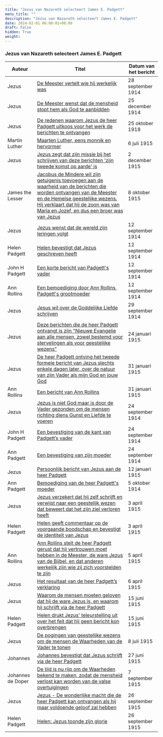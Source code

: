 ```yaml
---
title: "Jezus van Nazareth selecteert James E. Padgett"
menu_title: ""
description: "Jezus van Nazareth selecteert James E. Padgett"
date: 2024-02-01 06:00:01+00:80
draft: False
hidden: True
weight:
---
```

### Jezus van Nazareth selecteert James E. Padgett

**Auteur** | **Titel** | **Datum van het bericht**
---|---|---
Jezus | [De Meester vertelt wie hij werkelijk was](/1-nl-padgett-messages/1-4-nl-padgett-messages-by-date/1-4-1-nl-padgett-messages-1914/nl-1914-9-28-1-jep-jesus/) | 28 september 1914
Jezus | [De Meester wenst dat de mensheid stopt hem als God te aanbidden](/1-nl-padgett-messages/1-4-nl-padgett-messages-by-date/1-4-1-nl-padgett-messages-1914/nl-1914-12-25-3-jep-jesus/) | 25 december 1914
Jezus | [De redenen waarom Jezus de heer Padgett uitkoos voor het werk de berichten te ontvangen](/1-nl-padgett-messages/1-4-nl-padgett-messages-by-date/1-4-6-nl-padgett-messages-1918/nl-1918-10-25-1-jep-jesus/) | 25 oktober 1918
Martin Luther | [Maarten Luther, eens monnik en hervormer](/1-nl-padgett-messages/1-4-nl-padgett-messages-by-date/1-4-2-nl-padgett-messages-1915-1/nl-1915-7-6-2-jep-martin-luther/) | 6 juli 1915
Jezus | [Jezus zegt dat zijn missie bij het schrijven van deze berichten 'zijn tweede komst op aarde' is](/1-nl-padgett-messages/1-4-nl-padgett-messages-by-date/1-4-3-nl-padgett-messages-1915-2/nl-1915-12-2-1-jep-jesus/) | 2 december 1915
James the Lesser | [Jacobus de Mindere wil zijn getuigenis toevoegen aan de waarheid van de berichten die worden ontvangen van de Meester en de Hemelse geestelijke wezens. Hij verklaart dat hij de zoon was van Maria en Jozef, en dus een broer was van Jezus](/1-nl-padgett-messages/1-4-nl-padgett-messages-by-date/1-4-3-nl-padgett-messages-1915-2/nl-1915-10-8-1-jep-james-the-lesser/) | 8 oktober 1915
Jezus | [Jezus wenst dat de wereld zijn leringen volgt](/1-nl-padgett-messages/1-4-nl-padgett-messages-by-date/1-4-1-nl-padgett-messages-1914/nl-1914-9-12-1-jep-jesus/) | 12 september 1914
Helen Padgett | [Helen bevestigt dat Jezus geschreven heeft](/1-nl-padgett-messages/1-4-nl-padgett-messages-by-date/1-4-1-nl-padgett-messages-1914/nl-1914-9-12-2-jep-helen-padgett/) | 12 september 1914
John H Padgett | [Een korte bericht van Padgett's vader](/1-nl-padgett-messages/1-4-nl-padgett-messages-by-date/1-4-1-nl-padgett-messages-1914/nl-1914-9-12-3-jep-john-h-padgett/) | 12 september 1914
Ann Rollins | [Een bemoediging door Ann Rollins, Padgett's grootmoeder](/1-nl-padgett-messages/1-4-nl-padgett-messages-by-date/1-4-1-nl-padgett-messages-1914/nl-1914-9-12-4-jep-ann-rollins/) | 12 september 1914
Jezus | [Jesus wil over de Goddelijke Liefde schrijven](/1-nl-padgett-messages/1-4-nl-padgett-messages-by-date/1-4-1-nl-padgett-messages-1914/nl-1914-9-29-1-jep-jesus/) | 29 september 1914
Jezus | [Deze berichten die de heer Padgett ontvangt is zijn "Nieuwe Evangelie aan alle mensen, zowel bestemd voor stervelingen als voor geestelijke wezens"](/1-nl-padgett-messages/1-4-nl-padgett-messages-by-date/1-4-2-nl-padgett-messages-1915-1/nl-1915-1-24-1-jep-jesus/) | 24 januari 1915
Jezus | [De heer Padgett ontving het tweede formele bericht van Jezus slechts enkele dagen later, over de natuur van zijn Vader als mijn God en jouw God](/1-nl-padgett-messages/1-4-nl-padgett-messages-by-date/1-4-2-nl-padgett-messages-1915-1/nl-1915-1-31-1-jep-jesus/) | 31 januari 1915
Ann Rollins | [Een bericht van Ann Rollins](/1-nl-padgett-messages/1-4-nl-padgett-messages-by-date/1-4-2-nl-padgett-messages-1915-1/nl-1915-1-31-2-jep-ann-rollins/) | 31 januari 1915
Jezus | [Jezus is niet God maar is door de Vader gezonden om de mensen richting diens Gunst en Liefde te voeren](/1-nl-padgett-messages/1-4-nl-padgett-messages-by-date/1-4-1-nl-padgett-messages-1914/nl-1914-9-24-2-jep-jesus/) | 24 september 1914
John H Padgett | [Een bevestiging van de kant van Padgett’s vader](/1-nl-padgett-messages/1-4-nl-padgett-messages-by-date/1-4-1-nl-padgett-messages-1914/nl-1914-9-24-3-jep-john-h-padgett/) | 24 september 1914
Ann Padgett | [Een bevestiging van zijn moeder](/1-nl-padgett-messages/1-4-nl-padgett-messages-by-date/1-4-1-nl-padgett-messages-1914/nl-1914-9-24-6-jep-ann-padgett/) | 24 september 1914
Jezus | [Persoonlijk bericht van Jezus aan de heer Padgett](/1-nl-padgett-messages/1-4-nl-padgett-messages-by-date/1-4-2-nl-padgett-messages-1915-1/nl-1915-1-12-1-jep-jesus/) | 12 januari 1915
Ann Padgett | [Bemoediging van de heer Padgett's moeder](/1-nl-padgett-messages/1-4-nl-padgett-messages-by-date/1-4-1-nl-padgett-messages-1914/nl-1914-10-5-2-jep-ann-padgett/) | 5 oktober 1914
Jezus | [Jezus verzekert dat hij zelf schrijft en verwijst naar een geestelijk wezen dat beweert dat het zijn ziel verloren heeft](/1-nl-padgett-messages/1-4-nl-padgett-messages-by-date/1-4-2-nl-padgett-messages-1915-1/nl-1915-4-3-1-jep-jesus/) | 3 april 1915
Helen Padgett | [Helen geeft commentaar op de voorgaande boodschap en bevestigt de identiteit van Jezus](/1-nl-padgett-messages/1-4-nl-padgett-messages-by-date/1-4-2-nl-padgett-messages-1915-1/nl-1915-4-3-2-jep-helen-padgett/) | 3 april 1915
Ann Rollins | [Ann Rollins stelt de heer Padgett gerust dat hij vertrouwen moet hebben in de Meester, de ware Jezus van de Bijbel, en dat anderen werkelijk zijn wie zij zich voorstelden te zijn](/1-nl-padgett-messages/1-4-nl-padgett-messages-by-date/1-4-2-nl-padgett-messages-1915-1/nl-1915-4-5-2-jep-ann-rollins/) | 5 april 1915
Jezus | [Het resultaat van de heer Padgett’s verklaring](/1-nl-padgett-messages/1-4-nl-padgett-messages-by-date/1-4-2-nl-padgett-messages-1915-1/nl-1915-4-6-1-jep-jesus/) | 6 april 1915
Jezus | [Waarom de mensen moeten geloven dat hij de ware Jezus is, en waarom hij schrijft via de heer Padgett](/1-nl-padgett-messages/1-4-nl-padgett-messages-by-date/1-4-2-nl-padgett-messages-1915-1/nl-1915-6-15-1-jep-jesus/) | 15 juni 1915
Helen Padgett | [Helen drukt Jezus' teleurstelling uit over het feit dat hij geen bericht kon overbrengen](/1-nl-padgett-messages/1-4-nl-padgett-messages-by-date/1-4-2-nl-padgett-messages-1915-1/nl-1915-6-15-2-jep-helen-padgett/) | 15 juni 1915
Jezus | [De pogingen van geestelijke wezens om de mensen de Waarheden van de Vader te tonen](/1-nl-padgett-messages/1-4-nl-padgett-messages-by-date/1-4-2-nl-padgett-messages-1915-1/nl-1915-7-8-4-jep-jesus/) | 8 juli 1915
Johannes | [Johannes bevestigt dat Jezus schrijft via de heer Padgett](/1-nl-padgett-messages/1-4-nl-padgett-messages-by-date/1-4-2-nl-padgett-messages-1915-1/nl-1915-6-27-1-jep-st-john/) | 27 juni 1915
Johannes de Doper | [De tijd is nu rijp om de Waarheden bekend te maken, zodat de mensheid verlost kan worden van de valse overtuigingen](/1-nl-padgett-messages/1-4-nl-padgett-messages-by-date/1-4-3-nl-padgett-messages-1915-2/nl-1915-9-7-3-jep-john-the-baptist/) | 7 september 1915
Jezus | [Jezus - De wonderlijke macht die de heer Padgett kan ontvangen als hij maar voldoende geloof zal hebben](/1-nl-padgett-messages/1-4-nl-padgett-messages-by-date/1-4-3-nl-padgett-messages-1915-2/nl-1915-9-26-2-jep-jesus/) | 26 september 1915
Helen Padgett | [Helen: Jezus toonde zijn glorie](/1-nl-padgett-messages/1-4-nl-padgett-messages-by-date/1-4-3-nl-padgett-messages-1915-2/nl-1915-9-26-3-jep-helen-padgett/) | 26 september 1915
